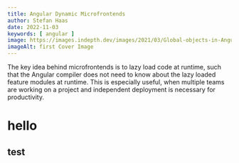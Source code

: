 ```yaml
---
title: Angular Dynamic Microfrontends
author: Stefan Haas
date: 2022-11-03
keywords: [ angular ]
image: https://images.indepth.dev/images/2021/03/Global-objects-in-Angular.jpeg
imageAlt: first Cover Image
---
```


The key idea behind microfrontends is to lazy load code at runtime, such
that the Angular compiler does not need to know about the lazy loaded
feature modules at runtime. This is especially useful, when multiple teams
are working on a project and independent deployment is necessary for
productivity.


# hello

## test
